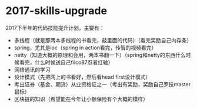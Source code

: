# 2017-skills-upgrade
2017下半年的代码技能提升计划，主要有：
- 多线程（就是那两本多线程的书看完，敲里面的代码）（看完奖励自己内存条）
- spring，尤其是ioc（spring in action看完，传智的视频看完）
- netty（知道大概的原理和会用，两本书翻一下）（spring和netty的东西什么时候看完，什么时候送自己filco87忍者红轴）
- 网络通讯的学习
- 设计模式（先把网上的书看好，然后看head first设计模式）
- 考出证券（基金、期货）从业资格证之一（考出有奖励，奖励自己罗技master鼠标）
- 区块链的知识（希望能在今年让小额保险有个大概的模样）
